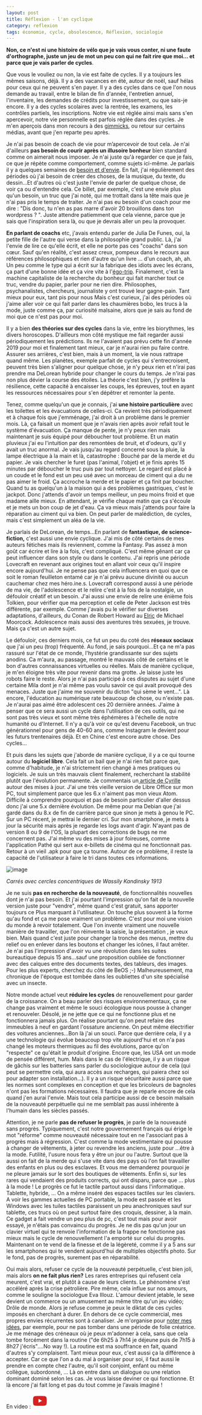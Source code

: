 ```yaml
---
layout: post
title: Réflexion - l'an cyclique
category: reflexion
tags: économie, cycle, obsolescence, Réflexion, sociologie
---
```

**Non, ce n'est ni une histoire de vélo que je vais vous conter, ni une faute d'orthographe, juste un jeu de mot un peu con qui ne fait rire que moi... et parce que je vais parler de cycles**.

Que vous le vouliez ou non, la vie est faite de cycles. Il y a toujours les mêmes saisons, déjà. Il y a des vacances en été, autour de noël, sauf hélas pour ceux qui ne peuvent s'en payer. Il y a des cycles dans ce que l'on nous demande au travail, entre le bilan de fin d'année, l'entretien annuel, l'inventaire, les demandes de crédits pour investissement, ou que sais-je encore. Il y a des cycles scolaires avec la rentrée, les examens, les contrôles partiels, les inscriptions. Notre vie est réglée ainsi mais sans s'en apercevoir, notre vie personnelle est parfois réglée dans des cycles. Je m'en aperçois dans mon recours à des <a href="https://fr.wikipedia.org/wiki/Gimmick">gimmicks</a>, ou retour sur certains médias, avant que j'en reparte peu après.

Je n'ai pas besoin de coach de vie pour m’apercevoir de tout cela. Je n'ai d'ailleurs **pas besoin de courir après un illusoire bonheur** bien standard comme on aimerait nous imposer. Je n'ai juste qu'à regarder ce que je fais, ce que je répète comme comportement, comme sujets ici-même. Je parlais il y a quelques semaines de <a href="https://cheziceman.wordpress.com/2020/02/01/blog-le-besoin-et-lenvie/">besoin et d'envie</a>. En fait, j'ai régulièrement des périodes où j'ai besoin de créer des choses, de la musique, du texte, du dessin...Et d'autres où c'est juste l'envie de parler de quelque chose, de voir ça ou d'entendre cela. Ce billet, par exemple, c'est une envie plus qu'un besoin, un truc que j'ai noté, qui me trottait dans la tête mais que je n'ai pas pris le temps de traiter. Je n'ai pas eu besoin d'un coach pour me dire : "Dis donc, tu n'en as pas marre d'avoir 20 brouillons dans ton wordpress ? ". Juste attendre patiemment que cela vienne, parce que je sais que l'inspiration sera là, ou que je devrais aller un peu la provoquer.

**En parlant de coachs** etc, j'avais entendu parler de Julia De Funes, oui, la petite fille de l'autre qui verse dans la philosophie grand public. Là, j'ai l'envie de lire ce qu'elle écrit, et elle ne porte pas ces "coachs" dans son cœur. Sauf qu'en réalité, c'est assez creux, pompeux dans le recours aux références philosophiques et rien d'autre qu'un livre ... d'un coach, ah, ah. Un peu comme le type qui a écrit sur la fabrique des idiots avec les écrans, ça part d'une bonne idée et ça vire vite à l'<a href="https://fr.wikipedia.org/wiki/Ego_trip">égo-trip</a>. Finalement, c'est la machine capitaliste de la recherche du bonheur qui fait marcher tout ce truc, vendre du papier, parler pour ne rien dire. Philosophes, psychanalistes, chercheurs, journaliste y ont trouvé leur gagne-pain. Tant mieux pour eux, tant pis pour nous Mais c'est curieux, j'ai des périodes où j'aime aller voir ce qui fait parler dans les chaumières bobo, les trucs à la mode, juste comme ça, par curiosité malsaine, alors que je sais au fond de moi que ce n'est pas pour moi.

Il y a bien **des théories sur des cycles** dans la vie, entre les biorythmes, les divers horoscopes. D'ailleurs mon côté mystique me fait regarder aussi périodiquement les prédictions. Ils ne l'avaient pas prévu cette fin d'année 2019 pour moi et finalement tant mieux, car je n'aurai rien pu faire contre. Assurer ses arrières, c'est bien, mais à un moment, la vie nous rattrape quand même. Les planètes, exemple parfait de cycles qui s'entrecroisent, peuvent très bien s'aligner pour quelque chose, je n'y peux rien et n'irai pas prendre ma DeLorean hybride pour changer le cours du temps. Je n'irai pas non plus dévier la course des étoiles. La théorie c'est bien, j'y préfère la résilience, cette capacité à encaisser les coups, les épreuves, tout en ayant les ressources nécessaires pour s'en dépêtrer et remonter la pente. 

Tenez, comme quelqu'un que je connais, j'ai **une histoire particulière** avec les toilettes et les évacuations de celles-ci. Ca revient très périodiquement et à chaque fois que j'emménage, j'ai droit à un problème dans le premier mois. Là, ça faisait un moment que je n'avais rien après avoir refait tout le système d'évacuation. Ça manque de pente, je n'y peux rien mais maintenant je suis équipé pour déboucher tout problème. Et un matin pluvieux j'ai eu l'intuition par des remontées de bruit, et d'odeurs, qu'il y avait un truc anormal. Je vais jusqu'au regard concerné sous la pluie, la lampe électrique à la main et là, catastrophe : Bouché par de la merde et du papier. Je vais chercher le furet (pas l'animal, l'objet) et je finis après 15 minutes par déboucher le truc puis par tout nettoyer. Le regard est placé à un coude et le fond est un peu usé avec un morceau de ciment qui a du ne pas aimer le froid. Ça accroche la merde et le papier et ça finit par boucher. Quand tu as quelqu'un à la maison qui a des problèmes gastriques, c'est le jackpot. Donc j'attends d'avoir un temps meilleur, un peu moins froid et que madame aille mieux. En attendant, je vérifie chaque matin que ça s'écoule et je mets un bon coup de jet d'eau. Ça va mieux mais j'attends pour faire la réparation au ciment qui va bien. On peut parler de malédiction, de cycles, mais c'est simplement un aléa de la vie. 

Je parlais de DeLorean, de temps...En parlant de **fantastique, de science-fiction,** c'est aussi une envie cyclique. J'ai mis de côté certains de mes auteurs fétiches mais ils reviennent, comme la Fantasy. Pas assez à mon goût car écrire et lire à la fois, c'est compliqué. C'est même gênant car ça peut influencer dans son style ou dans le contenu. J'ai repris une période Lovecraft en revenant aux origines tout en allant voir ceux qu'il inspire encore aujourd'hui. Je ne pense pas que cela influencera en quoi que ce soit le roman feuilleton entamé car je n'ai prévu aucune divinité ou aucun cauchemar chez mes héro.ine.s. Lovecraft correspond aussi à une période de ma vie, de l'adolescence et le relire c'est à la fois de la nostalgie, un défouloir créatif et un besoin. J'ai aussi une envie de relire une énième fois Tolkien, pour vérifier que ma perception et celle de Peter Jackson est très différente, par exemple. Comme j'avais pu le vérifier sur diverses adaptations, d'ailleurs, du Conan de Robert Howard au <a href="https://cheziceman.wordpress.com/2017/09/28/bd-elric-le-trone-de-rubis-de-moorcock-blondel-poli-recht-bastide-2014/">Elric</a> de Michael Moorcock. Adolescence mais aussi des aventures très sexuées, je trouve. Mais ça c'est un autre sujet.

Le défouloir, ces derniers mois, ce fut un peu du coté des **réseaux sociaux** que j'ai un peu (trop) fréquenté. Au fond, je sais pourquoi...Et ça ne m'a pas rassuré sur l'état de ce monde, l'hystérie grandissante sur des sujets anodins. Ca m'aura, au passage, montré le mauvais côté de certains et le bon d'autres connaissances virtuelles ou réelles. Mais de manière cyclique, je m'en éloigne très vite pour revenir dans ma grotte. Je laisse juste les robots faire le reste. Alors je n'ai pas participé à ces disputes au sujet d'une certaine Mila dont je n'ai même pas voulu savoir ce qui avait provoqué des menaces. Juste que j'aime me souvenir du dicton "qui sème le vent...". Là encore, l'éducation au numérique rate beaucoup de chose, ou n'existe pas. Je n'aurai pas aimé être adolescent ces 20 dernière années. J'aime à penser que ce sera aussi un cycle dans l'utilisation de ces outils, qui ne sont pas très vieux et sont même très éphémères à l'échelle de notre humanité ou d'Internet. Il n'y a qu'à voir ce qu'est devenu Facebook, un truc générationnel pour gens de 40-60 ans, comme Instagram le devient pour les futurs trentenaires déjà. Et en Chine c'est encore autre chose. Des cycles... 

Et puis dans les sujets que j'aborde de manière cyclique, il y a ce qui tourne autour du **logiciel libre**. Cela fait un bail que je n'ai rien fait parce que, comme d'habitude, je n'ai strictement rien changé à mes pratiques ou logiciels. Je suis un très mauvais client finalement, recherchant la stabilité plutôt que l'évolution permanente. Je commentais un<a href="https://cyrille-borne.com/marche-ou-marche-pas-fevrier-2020/"> article de Cyrille</a> autour des mises à jour. J'ai une très vieille version de Libre Office sur mon PC, tout simplement parce que les 6.x n'aiment pas mon vieux Atom. Difficile à comprendre pourquoi et pas de besoin particulier d'aller dessus donc j'ai une 5.x dernière évolution. De même pour ma Debian que j'ai gardé dans du 8.x de fin de carrière parce que sinon je mets à genou le PC. Sur un PC récent, je mettrai le dernier cri. Sur mon smartphone, je mets à jour la sécurité mais après je regarde les logs avant d'agir. N'ayant pas de version 8 ou 9 de l'OS, la plupart des corrections de bugs ne me concernent pas. J'ai même vu des mises à jour foireuses, comme l'application Pathé qui sert aux e-billets de cinéma qui ne fonctionnait pas. Retour à un vieil .apk pour que ça tourne. Autour de ce problème, il reste la capacité de l'utilisateur à faire le tri dans toutes ces informations.

![image](https://upload.wikimedia.org/wikipedia/commons/9/98/Vassily_Kandinsky%2C_1913_-_Color_Study%2C_Squares_with_Concentric_Circles.jpg)

*Carrés avec cercles concentriques de Wassily Kandinsky 1913*

Je ne suis **pas en recherche de la nouveauté**, de fonctionnalités nouvelles dont je n'ai pas besoin. Et j'ai pourtant l'impression qu'on fait de la nouvelle version juste pour "vendre", même quand c'est gratuit, sans apporter toujours ce Plus marquant à l'utilisateur. On touche plus souvent à la forme qu'au fond et ça me pose vraiment un problème. C'est pour moi une vision du monde à revoir totalement. Que l'on invente vraiment une nouvelle manière de travailler, que l'on réinvente la saisie, la présentation , je veux bien. Mais quand c'est juste pour changer la tronche des menus, mettre du relief ou en enlever dans les boutons et changer les icônes, il faut arrêter. Je n'ai pas l'impression d'avoir vu une révolution dans les suites bureautique depuis 15 ans...sauf une proposition oubliée de fonctionner avec des calques entre des documents textes, des tableurs, des images. Pour les plus experts, cherchez du côté de BeOS ;-) Malheureusement, ma chronique de l'époque est tombée dans les oubliettes d'un site spécialisé avec un insecte. 

Notre monde actuel veut **réduire les cycles** de renouvellement pour garder de la croissance. On a beau parler des risques environnementaux, ça ne change pas vraiment et même le souci écologique nous pousse à changer et renouveler. Désolé, je ne jette que ce qui ne fonctionne plus et ne fonctionnera jamais plus. On réalise pourtant qu'on peut refaire des immeubles à neuf en gardant l'ossature ancienne. On peut même électrifier des voitures anciennes...Bon là j'ai un souci. Parce que derrière cela, il y a une technologie qui évolue beaucoup trop vite aujourd'hui et on n'a pas changé les moteurs thermiques au fil des évolutions, parce qu'on "respecte" ce qu'était le produit d'origine. Encore que, les USA ont un mode de pensée différent, hum. Mais dans le cas de l'électrique, il y a un risque de gâchis sur les batteries sans parler du sociologique autour de cela (qui peut se permettre cela, qui aura accès aux recharges, qui paiera chez soi pour adapter son installation...). Il y a un risque sécuritaire aussi parce que les normes sont complexes en conception et que les bricoleurs de bagnoles n'ont pas les formations nécessaires. Il faudra que je reparle encore de cela quand j'en aurai l'envie. Mais tout cela participe aussi de ce besoin malsain de la nouveauté perpétuelle qui ne me semblait pas aussi inhérente à l'humain dans les siècles passés. 

Attention, je ne parle **pas de refuser le progrès**, je parle de la nouveauté sans progrès. Typiquement, c'est notre gouvernement français qui érige le mot "réforme" comme nouveauté nécessaire tout en ne l'associant pas à progrès mais à régression. C'est comme la mode vestimentaire qui pousse à changer de vêtements, à jeter ou revendre les anciens, juste pour ...être à la mode. Futilité, l'usure nous fera y être un jour ou l'autre. Surtout que là aussi on fait de la merde qui s'use vite dans des pays où l'on fait travailler des enfants en plus ou des esclaves. Et vous me demanderez pourquoi je ne pleure jamais sur le sort des boutiques de vêtements. Enfin si, sur les rares qui vendaient des produits corrects, qui ont disparu, parce que ... plus à la mode ! Le progrès ce fut le tactile partout aussi dans l'informatique. Tablette, hybride, ... On a même inséré des espaces tactiles sur les claviers. A voir les gammes actuelles de PC portable, la mode est passée et les Windows avec les tuiles tactiles paraissent un peu anachroniques sauf sur tablette, ces trucs où on peut surtout faire des croquis, dessiner, à la main. Ce gadget a fait vendre un peu plus de pc, c'est tout mais pour avoir essayé, je n'étais pas convaincu du progrès. Je ne dis pas qu'un jour un clavier virtuel qui te renvoie l'information de la frappe ne fonctionne pas mieux mais le cycle de renouvellement l'a emporté sur celui du progrès. Maintenant on te vend de la finesse et de la légèreté, comme il y a 5 ans sur les smartphones qui te vendent aujourd'hui de multiples objectifs photo. Sur le fond, pas de progrès, surement pas en réparabilité.

Oui mais alors, refuser ce cycle de la nouveauté perpétuelle, c'est bien joli, mais alors **on ne fait plus rien?** Les rares entreprises qui refusent cela meurent, c'est vrai, et plutôt à cause de leurs clients. Le phénomène s'est accéléré après la crise pétrolière. Pire même, cela influe sur nos amours, comme le souligne la sociologue Eva Illouz. L'amour devient jetable, le sexe devient un commerce ou un amusement au même titre qu'un jeu vidéo; Drôle de monde. Alors je refuse comme je peux le diktat de ces cycles imposés en cherchant à durer. En dehors de ce cycle commercial, mes propres envies récurrentes sont à canaliser. Je m'organise pour <a href="https://cheziceman.wordpress.com/2019/07/06/tuto-bienvenue-en-analogique-vol-1/">noter mes idées</a>, par exemple, pour ne pas tomber dans une période de folie créatrice. Je me ménage des créneaux où je peux m'adonner à cela, sans que cela tombe forcément dans la routine ("de 6h25 à 7h14 je déjeune puis de 7h15 à 8h27 j'écris"....No way !). La routine est ma souffrance en fait, quand d'autres s'y complaisent. Tant mieux pour eux, c'est aussi ça la différence à accepter. Car ce que l'on a du mal à organiser pour soi, il faut aussi le prendre en compte chez l'autre, qu'il soit conjoint, enfant ou même collègue, subordonné, ... Là on entre dans un dialogue ou une relation dominant dominé selon les cas. Je vous laisse deviner ce qui fonctionne. Et là encore j'ai fait long et pas du tout comme je l'avais imaginé !

En video : [![video](/images/youtube.png)](https://m.youtube.com/watch?v=-UE7tXDKIus)
